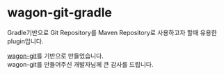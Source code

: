wagon-git-gradle
================

Gradle기반으로 Git Repository를 Maven Repository로 사용하고자 할때 유용한 plugin입니다.

<a href='https://github.com/synergian/wagon-git'>wagon-git</a>를 기반으로 만들었습니다. <br/>
wagon-git를 만들어주신 개발자님께 큰 감사를 드립니다.
